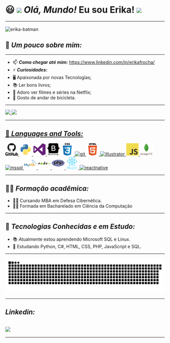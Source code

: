 # :smiley: <img src="https://media.giphy.com/media/hvRJCLFzcasrR4ia7z/giphy.gif" width="28"> *Olá, Mundo!* Eu sou Erika! <img src="https://media.giphy.com/media/12oufCB0MyZ1Go/giphy.gif" width="50">

***

<img align="center" alt="erika-batman" height="450" width="900" src="https://gifs.eco.br/wp-content/uploads/2022/07/gifs-do-batman-2.gif"><br>

## 👩  *Um pouco sobre mim:*
***
- 📫 __*Como chegar até mim:*__ https://www.linkedin.com/in/erikafrocha/
- ⚡ __*Curiosidades:*__
- 🖥️  Apaixonada por novas Tecnologias;
- 📚  Ler bons livros;
- 🎥  Adoro ver filmes e séries na Netflix;
- 🚵  Gosto de andar de bicicleta.
  
***

<div>
<a href="https://github.com/seu-usuário-aqui">
<img height="180em" src="https://github-readme-stats.vercel.app/api/top-langs/?username=erikafrochati&layout=compact&langs_count=7&theme=dracula"/>
<img height="180em" src="https://github-readme-stats.vercel.app/api?username=erikafrochati&show_icons=true&theme=dracula&include_all_commits=true&count_private=true"/>
</div>

***

## 🚀 *Languages and Tools:*
<p align="left">
<img  alt="Erika-github" height="40" width="40" src="https://github.com/devicons/devicon/blob/master/icons/github/github-original-wordmark.svg">
<img  alt="Erika-Python" height="40" width="40" src="https://raw.githubusercontent.com/devicons/devicon/master/icons/python/python-original.svg">
<img  alt="Erika-Visual Studio" height="40" width="40" src="https://github.com/devicons/devicon/blob/master/icons/visualstudio/visualstudio-plain.svg">  
<a href="https://getbootstrap.com" target="_blank" rel="noreferrer"> <img src="https://raw.githubusercontent.com/devicons/devicon/master/icons/bootstrap/bootstrap-plain-wordmark.svg" alt="bootstrap" width="40" height="40"/></a> <a href="https://www.w3schools.com/css/" target="_blank" rel="noreferrer"> <img src="https://raw.githubusercontent.com/devicons/devicon/master/icons/css3/css3-original-wordmark.svg" alt="css3" width="40" height="40"/> </a> <a href="https://git-scm.com/" target="_blank" rel="noreferrer"> <img src="https://www.vectorlogo.zone/logos/git-scm/git-scm-icon.svg" alt="git" width="40" height="40"/> </a>
<a href="https://www.w3.org/html/" target="_blank" rel="noreferrer"> <img src="https://raw.githubusercontent.com/devicons/devicon/master/icons/html5/html5-original-wordmark.svg" alt="html5" width="40" height="40"/> </a> 
<a href="https://www.adobe.com/in/products/illustrator.html" target="_blank" rel="noreferrer"> <img src="https://www.vectorlogo.zone/logos/adobe_illustrator/adobe_illustrator-icon.svg" alt="illustrator" width="40" height="40"/> </a> 
<a href="https://developer.mozilla.org/en-US/docs/Web/JavaScript" target="_blank" rel="noreferrer"> <img src="https://raw.githubusercontent.com/devicons/devicon/master/icons/javascript/javascript-original.svg" alt="javascript" width="40" height="40"/> </a> 
<a href="https://www.mongodb.com/" target="_blank" rel="noreferrer"> <img src="https://raw.githubusercontent.com/devicons/devicon/master/icons/mongodb/mongodb-original-wordmark.svg" alt="mongodb" width="40" height="40"/> </a> 
<a href="https://www.microsoft.com/en-us/sql-server" target="_blank" rel="noreferrer"> <img src="https://www.svgrepo.com/show/303229/microsoft-sql-server-logo.svg" alt="mssql" width="40" height="40"/> </a> 
<a href="https://www.mysql.com/" target="_blank" rel="noreferrer"> <img src="https://raw.githubusercontent.com/devicons/devicon/master/icons/mysql/mysql-original-wordmark.svg" alt="mysql" width="40" height="40"/> </a> 
<a href="https://nodejs.org" target="_blank" rel="noreferrer"> <img src="https://raw.githubusercontent.com/devicons/devicon/master/icons/nodejs/nodejs-original-wordmark.svg" alt="nodejs" width="40" height="40"/> </a> 
<a href="https://www.php.net" target="_blank" rel="noreferrer"> <img src="https://raw.githubusercontent.com/devicons/devicon/master/icons/php/php-original.svg" alt="php" width="40" height="40"/> </a> 
<a href="https://reactjs.org/" target="_blank" rel="noreferrer"> <img src="https://raw.githubusercontent.com/devicons/devicon/master/icons/react/react-original-wordmark.svg" alt="react" width="40" height="40"/> </a> 
<a href="https://reactnative.dev/" target="_blank" rel="noreferrer"> <img src="https://reactnative.dev/img/header_logo.svg" alt="reactnative" width="40" height="40"/> </a> </p>

***

##  👩‍🎓  *Formação acadêmica:*

- 👩‍🎓  Cursando MBA em Defesa Cibernética.
- 👩‍🎓  Formada em Bacharelado em Ciência da Computação
  
***

## 🚀  *Tecnologias Conhecidas e em Estudo:*

- 📚  Atualmente estou aprendendo Microsoft SQL e Linux.
- 🌱  Estudando Python, C#, HTML, CSS, PHP, JavaScript e SQL.
  
***  

 ![Snake animation](https://github.com/erikafrochati/erikafrochati/blob/main/github-contribution-grid-snake.svg)
 
***

 ## *Linkedin:*
<div style="display: inline_block"><br>
     <a href="https://www.linkedin.com/in/erikafrocha/" target="_blank"><img src="https://img.shields.io/badge/-LinkedIn-%230077B5?style=for-the-badge&logo=linkedin&logoColor=white" target="_blank"></a>
 </div>
 
***     
